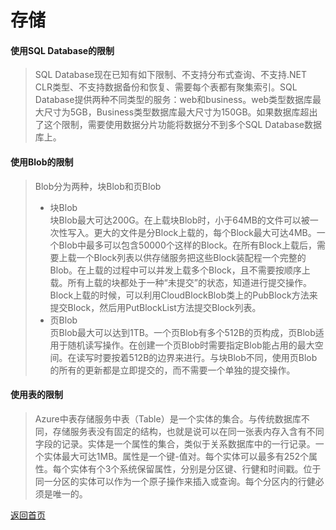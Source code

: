 # 存储

#### 使用SQL Database的限制
>SQL Database现在已知有如下限制、不支持分布式查询、不支持.NET CLR类型、不支持数据备份和恢复、需要每个表都有聚集索引。SQL Database提供两种不同类型的服务：web和business。web类型数据库最大尺寸为5GB，Business类型数据库最大尺寸为150GB。如果数据库超出了这个限制，需要使用数据分片功能将数据分不到多个SQL Database数据库上。

#### 使用Blob的限制
>Blob分为两种，块Blob和页Blob    
><ul>
><li>块Blob</li>
>块Blob最大可达200G。在上载块Blob时，小于64MB的文件可以被一次性写入。更大的文件是分Block上载的，每个Block最大可达4MB。一个Blob中最多可以包含50000个这样的Block。在所有Block上载后，需要上载一个Block列表以供存储服务把这些Block装配程一个完整的Blob。在上载的过程中可以并发上载多个Block，且不需要按顺序上载。所有上载的块都处于一种“未提交”的状态，知道进行提交操作。Block上载的时候，可以利用CloudBlockBlob类上的PubBlock方法来提交Block，然后用PutBlockList方法提交Block列表。
><li>页Blob</li>
>页Blob最大可以达到1TB。一个页Blob有多个512B的页构成，页Blob适用于随机读写操作。在创建一个页Blob时需要指定Blob能占用的最大空间。在读写时要按着512B的边界来进行。与块Blob不同，使用页Blob的所有的更新都是立即提交的，而不需要一个单独的提交操作。
></ul>

#### 使用表的限制
>Azure中表存储服务中表（Table）是一个实体的集合。与传统数据库不同，存储服务表没有固定的结构，也就是说可以在同一张表内存入含有不同字段的记录。实体是一个属性的集合，类似于关系数据库中的一行记录。一个实体最大可达1MB。属性是一个键-值对。每个实体可以最多有252个属性。每个实体有个3个系统保留属性，分别是分区键、行健和时间戳。位于同一分区的实体可以作为一个原子操作来插入或查询。每个分区内的行健必须是唯一的。

[返回首页](</index.md>)